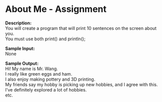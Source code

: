 # About Me - Assignment

**Description:**  
You will create a program that will print 10 sentences on the screen about you.  
You must use both print() and println();

**Sample Input:**  
None

**Sample Output:**  
Hi! My name is Mr. Wang.  
I really like green eggs and ham.  
I also enjoy making pottery and 3D printing.  
My friends say my hobby is picking up new hobbies, and I agree with this. I've definitely explored a lot of hobbies.  
etc.
